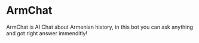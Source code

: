 # ArmChat
ArmChat is AI Chat about Armenian history, in this bot you can ask anything and got right answer immenditly!
